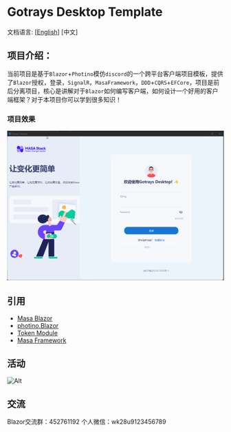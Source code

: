 # Gotrays Desktop Template

文档语言: [[English](README.en.md)] [中文]

## 项目介绍：

当前项目是基于`Blazor`+`Photino`模仿`discord`的一个跨平台客户端项目模板，提供了`Blazor`授权，登录，`SignalR`，`MasaFramework`，`DDD`+`CQRS`+`EFCore`，项目是前后分离项目，核心是讲解对于`Blazor`如何编写客户端，如何设计一个好用的客户端框架？对于本项目你可以学到很多知识！

### 项目效果

![](/img/1.gif)

## 引用

- [Masa Blazor](https://www.masastack.com/blazor)
- [photino.Blazor](https://github.com/tryphotino/photino.Blazor)
- [Token Module](https://github.com/239573049/token-module)
- [Masa Framework](https://docs.masastack.com/framework/concepts/overview)

## 活动

![Alt](https://repobeats.axiom.co/api/embed/786db717da2f7e94a92df23254e9b081128b91a1.svg "Repobeats analytics image")

## 交流

Blazor交流群：452761192
个人微信：wk28u9123456789